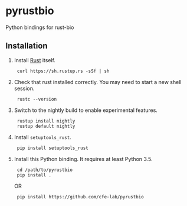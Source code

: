 # pyrustbio
Python bindings for rust-bio

## Installation

1. Install [Rust] itself.

        curl https://sh.rustup.rs -sSf | sh

2. Check that rust installed correctly. You may need to start a new shell session.

        rustc --version

3. Switch to the nightly build to enable experimental features.

        rustup install nightly
        rustup default nightly

4. Install `setuptools_rust`.

        pip install setuptools_rust

5. Install this Python binding. It requires at least Python 3.5.

        cd /path/to/pyrustbio
        pip install .

    OR

        pip install https://github.com/cfe-lab/pyrustbio

[Rust]: https://www.rust-lang.org/en-US/install.html